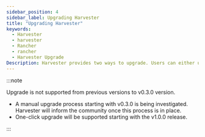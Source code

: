 ```yaml
---
sidebar_position: 4
sidebar_label: Upgrading Harvester
title: "Upgrading Harvester"
keywords:
  - Harvester
  - harvester
  - Rancher
  - rancher
  - Harvester Upgrade
Description: Harvester provides two ways to upgrade. Users can either upgrade using the ISO image or upgrade through the UI.
---
```


:::note

Upgrade is not supported from previous versions to v0.3.0 version.

- A manual upgrade process starting with v0.3.0 is being investigated. Harvester will inform the community once this process is in place.
- One-click upgrade will be supported starting with the v1.0.0 release.

:::
